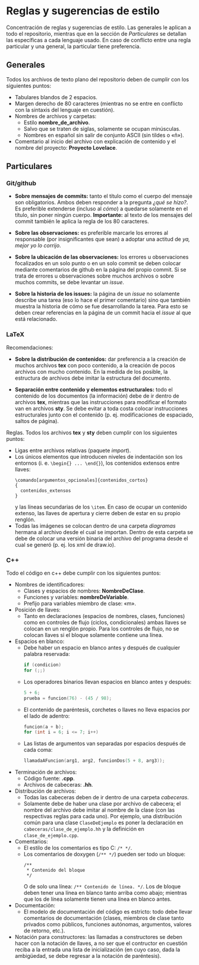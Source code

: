 # Reglas y sugerencias de estilo

Concentración de reglas y sugerencias de estilo. Las generales le aplican a
todo el repositorio, mientras que en la sección de *Particulares* se detallan
las específicas a cada lenguaje usado. En caso de conflicto entre una regla
particular y una general, la particular tiene preferencia.

## Generales

Todos los archivos de texto plano del repositorio deben de cumplir con los
siguientes puntos:

* Tabulares blandos de 2 espacios.
* Margen derecho de 80 caracteres (mientras no se entre en conflicto con la
  sintaxis del lenguaje en cuestión).
* Nombres de archivos y carpetas:
  * Estilo **nombre_de_archivo**.
  * Salvo que se traten de siglas, solamente se ocupan minúsculas.
  * Nombres en español sin salir de conjunto ASCII (sin tildes o «ñ»).
* Comentario al inicio del archivo con explicación de contenido y
  el nombre del proyecto: **Proyecto Lovelace**.

## Particulares

### Git/github

* **Sobre mensajes de commits:** tanto el título como el cuerpo del mensaje
  son obligatorios. Ambos deben responder a la pregunta *¿qué se hizo?*.
  Es preferible extenderse (incluso al *cómo*) a quedarse solamente en el
  título, sin poner ningún cuerpo. **Importante:** al texto de los mensajes
  del commit también le aplica la regla de los 80 caracteres.

* **Sobre las observaciones:** es preferible marcarle los errores al
  responsable (por insignificantes que sean) a adoptar una actitud de *ya,
  mejor yo lo corrijo*.

* **Sobre la ubicación de las observaciones:** los errores u observaciones
  focalizados en un solo punto o en un solo commit se deben colocar mediante
  comentarios de github en la página del propio commit. Si se trata de errores
  u observaciones sobre muchos archivos o sobre muchos commits, se debe
  levantar un *issue*.

* **Sobre la historia de los issues:** la página de un *issue* no solamente
  describe una tarea (eso lo hace el primer comentario) sino que también
  muestra la historia de cómo se fue desarrollando la tarea. Para esto se deben
  crear referencias en la página de un commit hacia el *issue* al que está
  relacionado.

### LaTeX

Recomendaciones:

* **Sobre la distribución de contenidos:** dar preferencia a la creación de
  muchos archivos **tex** con poco contenido, a la creación de pocos archivos
  con mucho contenido. En la medida de los posible, la estructura de
  archivos debe imitar la estructura del documento.

* **Separación entre contenido y elementos estructurales:** todo el contenido
  de los documentos (la información) debe de ir dentro de archivos **tex**,
  mientras que las instrucciones para modificar el formato van en archivos
  **sty**. Se debe evitar a toda costa colocar instrucciones estructurales
  junto con el contenido (p. ej. modificaciones de espaciado, saltos de página).

Reglas. Todos los archivos **tex** y **sty** deben cumplir con los siguientes
puntos:

* Ligas entre archivos relativas (paquete *import*).
* Los únicos elementos que introducen niveles de indentación son los entornos
  (i. e. `\begin{} ... \end{}`), los contenidos extensos entre llaves:
  ```
  \comando[argumentos_opcionales]{contenidos_cortos}
  {
    contenidos_extensos
  }
  ```
  y las líneas secundarias de los `\item`. En caso de ocupar un contenido
  extenso, las llaves de apertura y cierre deben de estar en su propio renglón.
* Todas las imágenes se colocan dentro de una carpeta *diagramas* hermana al
  archivo desde el cual se importan. Dentro de esta carpeta se debe de colocar
  una versión binaria del archivo del programa desde el cual se generó (p. ej.
  los xml de draw.io).

### C++

Todo el código en c++ debe cumplir con los siguientes puntos:

* Nombres de identificadores:
  * Clases y espacios de nombres: **NombreDeClase**.
  * Funciones y variables: **nombreDeVariable**.
  * Prefijo para variables miembro de clase: «m».
* Posición de llaves:
  * Tanto en declaraciones (espacios de nombres, clases, funciones) como
    en controles de flujo (ciclos, condicionales) ambas llaves se colocan en
    un renglón propio. Para los controles de flujo, no se colocan llaves si
    el bloque solamente contiene una línea.
* Espacios en blanco:
  * Debe haber un espacio en blanco antes y después de cualquier palabra
    reservada:
    ```c++
    if (condicion)
    for (;;)
    ```
  * Los operadores binarios llevan espacios en blanco antes y después:
    ```c++
    5 + 6;
    prueba = funcion(76) - (45 / 98);
    ```
  * El contenido de paréntesis, corchetes o llaves no lleva espacios por
    el lado de adentro:
    ```c++
    funcion(a + b);
    for (int i = 6; i <= 7; i++)
    ```
  * Las listas de argumentos van separadas por espacios después de cada coma:
    ```c++
    llamadaAFuncion(arg1, arg2, funcionDos(5 + 8, arg3));
    ```
* Terminación de archivos:
  * Código fuente: **.cpp**.
  * Archivos de cabeceras: **.hh**.
* Distribución de archivos:
  * Todas las cabeceras deben de ir dentro de una carpeta *cabeceras*.
  * Solamente debe de haber una clase por archivo de cabecera; el nombre del
    archivo debe imitar al nombre de la clase (con las respectivas reglas
    para cada uno). Por ejemplo, una distribución común para una clase
    `ClaseDeEjemplo` es poner la declaración en
    `cabeceras/clase_de_ejemplo.hh` y la definición en `clase_de_ejemplo.cpp`.
* Comentarios:
  * El estilo de los comentarios es tipo C: `/* */`.
  * Los comentarios de doxygen (`/** */`) pueden ser todo un bloque:
    ```
    /**
     * Contenido del bloque
     */
    ```
    O de solo una línea: `/** Contenido de línea. */`. Los de bloque deben
    tener una línea en blanco tanto arriba como abajo; mientras que los de
    línea solamente tienen una línea en blanco antes.
* Documentación:
  * El modelo de documentación del código es estricto: todo debe llevar
    comentarios de documentación (clases, miembros de clase tanto privados
    como públicos, funciones autónomas, argumentos, valores de retorno, etc.).
* Notación para constructores: las llamadas a constructores se deben hacer con
  la notación de llaves, a no ser que el contructor en cuestión reciba a la
  entrada una lista de inicialización (en cuyo caso, dada la ambigüedad, se
  debe regresar a la notación de paréntesis).
